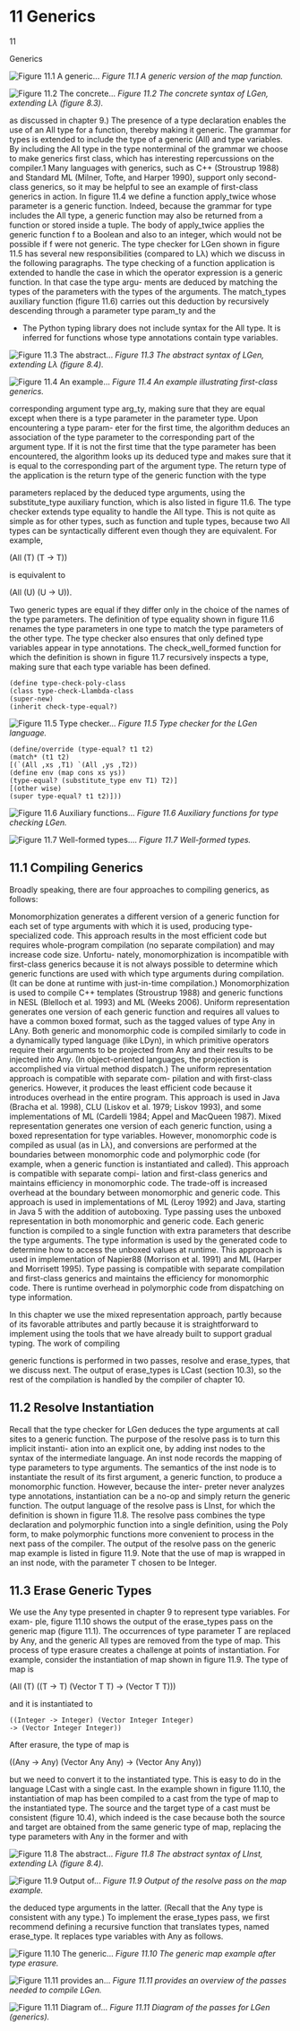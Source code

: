 # 11 Generics

11

Generics

![Figure 11.1 A generic...](images/page_213_vector_623.png)
*Figure 11.1 A generic version of the map function.*

![Figure 11.2 The concrete...](images/page_214_vector_314.png)
*Figure 11.2 The concrete syntax of LGen, extending Lλ (figure 8.3).*

as discussed in chapter 9.) The presence of a type declaration enables the use of an All type for a function, thereby making it generic. The grammar for types is extended to include the type of a generic (All) and type variables. By including the All type in the type nonterminal of the grammar we choose to make generics first class, which has interesting repercussions on the compiler.1 Many languages with generics, such as C++ (Stroustrup 1988) and Standard ML (Milner, Tofte, and Harper 1990), support only second-class generics, so it may be helpful to see an example of first-class generics in action. In figure 11.4 we define a function apply_twice whose parameter is a generic function. Indeed, because the grammar for type includes the All type, a generic function may also be returned from a function or stored inside a tuple. The body of apply_twice applies the generic function f to a Boolean and also to an integer, which would not be possible if f were not generic. The type checker for LGen shown in figure 11.5 has several new responsibilities (compared to Lλ) which we discuss in the following paragraphs. The type checking of a function application is extended to handle the case in which the operator expression is a generic function. In that case the type argu- ments are deduced by matching the types of the parameters with the types of the arguments. The match_types auxiliary function (figure 11.6) carries out this deduction by recursively descending through a parameter type param_ty and the

* The Python typing library does not include syntax for the All type. It is inferred for functions
  whose type annotations contain type variables.

![Figure 11.3 The abstract...](images/page_215_vector_339.png)
*Figure 11.3 The abstract syntax of LGen, extending Lλ (figure 8.4).*

![Figure 11.4 An example...](images/page_215_vector_503.png)
*Figure 11.4 An example illustrating first-class generics.*

corresponding argument type arg_ty, making sure that they are equal except when there is a type parameter in the parameter type. Upon encountering a type param- eter for the first time, the algorithm deduces an association of the type parameter to the corresponding part of the argument type. If it is not the first time that the type parameter has been encountered, the algorithm looks up its deduced type and makes sure that it is equal to the corresponding part of the argument type. The return type of the application is the return type of the generic function with the type

parameters replaced by the deduced type arguments, using the substitute_type auxiliary function, which is also listed in figure 11.6. The type checker extends type equality to handle the All type. This is not quite as simple as for other types, such as function and tuple types, because two All types can be syntactically different even though they are equivalent. For example,

(All (T) (T -> T))

is equivalent to

(All (U) (U -> U)).

Two generic types are equal if they differ only in the choice of the names of the type parameters. The definition of type equality shown in figure 11.6 renames the type parameters in one type to match the type parameters of the other type. The type checker also ensures that only defined type variables appear in type annotations. The check_well_formed function for which the definition is shown in figure 11.7 recursively inspects a type, making sure that each type variable has been defined.

```
(define type-check-poly-class
(class type-check-Llambda-class
(super-new)
(inherit check-type-equal?)
```

![Figure 11.5 Type checker...](images/page_217_vector_626.png)
*Figure 11.5 Type checker for the LGen language.*

```
(define/override (type-equal? t1 t2)
(match* (t1 t2)
[(`(All ,xs ,T1) `(All ,ys ,T2))
(define env (map cons xs ys))
(type-equal? (substitute_type env T1) T2)]
[(other wise)
(super type-equal? t1 t2)]))
```

![Figure 11.6 Auxiliary functions...](images/page_218_vector_586.png)
*Figure 11.6 Auxiliary functions for type checking LGen.*

![Figure 11.7 Well-formed types....](images/page_219_vector_313.png)
*Figure 11.7 Well-formed types.*

## 11.1 Compiling Generics

Broadly speaking, there are four approaches to compiling generics, as follows:

Monomorphization generates a different version of a generic function for each set of type arguments with which it is used, producing type-specialized code. This approach results in the most efficient code but requires whole-program compilation (no separate compilation) and may increase code size. Unfortu- nately, monomorphization is incompatible with first-class generics because it is not always possible to determine which generic functions are used with which type arguments during compilation. (It can be done at runtime with just-in-time compilation.) Monomorphization is used to compile C++ templates (Stroustrup 1988) and generic functions in NESL (Blelloch et al. 1993) and ML (Weeks 2006). Uniform representation generates one version of each generic function and requires all values to have a common boxed format, such as the tagged values of type Any in LAny. Both generic and monomorphic code is compiled similarly to code in a dynamically typed language (like LDyn), in which primitive operators require their arguments to be projected from Any and their results to be injected into Any. (In object-oriented languages, the projection is accomplished via virtual method dispatch.) The uniform representation approach is compatible with separate com- pilation and with first-class generics. However, it produces the least efficient code because it introduces overhead in the entire program. This approach is used in Java (Bracha et al. 1998), CLU (Liskov et al. 1979; Liskov 1993), and some implementations of ML (Cardelli 1984; Appel and MacQueen 1987). Mixed representation generates one version of each generic function, using a boxed representation for type variables. However, monomorphic code is compiled as usual (as in Lλ), and conversions are performed at the boundaries between monomorphic code and polymorphic code (for example, when a generic function is instantiated and called). This approach is compatible with separate compi- lation and first-class generics and maintains efficiency in monomorphic code. The trade-off is increased overhead at the boundary between monomorphic and generic code. This approach is used in implementations of ML (Leroy 1992) and Java, starting in Java 5 with the addition of autoboxing. Type passing uses the unboxed representation in both monomorphic and generic code. Each generic function is compiled to a single function with extra parameters that describe the type arguments. The type information is used by the generated code to determine how to access the unboxed values at runtime. This approach is used in implementation of Napier88 (Morrison et al. 1991) and ML (Harper and Morrisett 1995). Type passing is compatible with separate compilation and first-class generics and maintains the efficiency for monomorphic code. There is runtime overhead in polymorphic code from dispatching on type information.

In this chapter we use the mixed representation approach, partly because of its favorable attributes and partly because it is straightforward to implement using the tools that we have already built to support gradual typing. The work of compiling

generic functions is performed in two passes, resolve and erase_types, that we discuss next. The output of erase_types is LCast (section 10.3), so the rest of the compilation is handled by the compiler of chapter 10.

## 11.2 Resolve Instantiation

Recall that the type checker for LGen deduces the type arguments at call sites to a generic function. The purpose of the resolve pass is to turn this implicit instanti- ation into an explicit one, by adding inst nodes to the syntax of the intermediate language. An inst node records the mapping of type parameters to type arguments. The semantics of the inst node is to instantiate the result of its first argument, a generic function, to produce a monomorphic function. However, because the inter- preter never analyzes type annotations, instantiation can be a no-op and simply return the generic function. The output language of the resolve pass is LInst, for which the definition is shown in figure 11.8. The resolve pass combines the type declaration and polymorphic function into a single definition, using the Poly form, to make polymorphic functions more convenient to process in the next pass of the compiler. The output of the resolve pass on the generic map example is listed in figure 11.9. Note that the use of map is wrapped in an inst node, with the parameter T chosen to be Integer.

## 11.3 Erase Generic Types

We use the Any type presented in chapter 9 to represent type variables. For exam- ple, figure 11.10 shows the output of the erase_types pass on the generic map (figure 11.1). The occurrences of type parameter T are replaced by Any, and the generic All types are removed from the type of map. This process of type erasure creates a challenge at points of instantiation. For example, consider the instantiation of map shown in figure 11.9. The type of map is

(All (T) ((T -> T) (Vector T T) -> (Vector T T)))

and it is instantiated to

```
((Integer -> Integer) (Vector Integer Integer)
-> (Vector Integer Integer))
```

After erasure, the type of map is

((Any -> Any) (Vector Any Any) -> (Vector Any Any))

but we need to convert it to the instantiated type. This is easy to do in the language LCast with a single cast. In the example shown in figure 11.10, the instantiation of map has been compiled to a cast from the type of map to the instantiated type. The source and the target type of a cast must be consistent (figure 10.4), which indeed is the case because both the source and target are obtained from the same generic type of map, replacing the type parameters with Any in the former and with

![Figure 11.8 The abstract...](images/page_222_vector_388.png)
*Figure 11.8 The abstract syntax of LInst, extending Lλ (figure 8.4).*

![Figure 11.9 Output of...](images/page_222_vector_552.png)
*Figure 11.9 Output of the resolve pass on the map example.*

the deduced type arguments in the latter. (Recall that the Any type is consistent with any type.) To implement the erase_types pass, we first recommend defining a recursive function that translates types, named erase_type. It replaces type variables with Any as follows.

![Figure 11.10 The generic...](images/page_223_vector_236.png)
*Figure 11.10 The generic map example after type erasure.*

![Figure 11.11 provides an...](images/page_223_vector_608.png)
*Figure 11.11 provides an overview of the passes needed to compile LGen.*

![Figure 11.11 Diagram of...](images/page_224_vector_390.png)
*Figure 11.11 Diagram of the passes for LGen (generics).*

